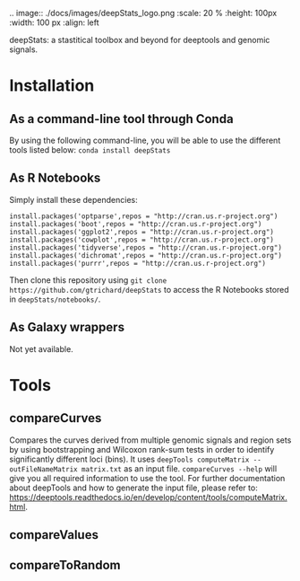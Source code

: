 .. image:: ./docs/images/deepStats_logo.png
   :scale: 20 %
   :height: 100px
   :width: 100 px
   :align: left

deepStats: a stastitical toolbox and beyond for deeptools and genomic signals.


Installation
============

As a command-line tool through Conda
------------------------------------

By using the following command-line, you will be able to use the different tools listed below:
`conda install deepStats`

As R Notebooks
--------------

Simply install these dependencies:

```
install.packages('optparse',repos = "http://cran.us.r-project.org")
install.packages('boot',repos = "http://cran.us.r-project.org")
install.packages('ggplot2',repos = "http://cran.us.r-project.org")
install.packages('cowplot',repos = "http://cran.us.r-project.org")
install.packages('tidyverse',repos = "http://cran.us.r-project.org")
install.packages('dichromat',repos = "http://cran.us.r-project.org")
install.packages('purrr',repos = "http://cran.us.r-project.org")
```

Then clone this repository using `git clone https://github.com/gtrichard/deepStats` to access the R Notebooks stored in `deepStats/notebooks/`.

As Galaxy wrappers
------------------

Not yet available.

Tools
=====

compareCurves
-------------

Compares the curves derived from multiple genomic signals and region sets by using bootstrapping and Wilcoxon rank-sum tests in order to identify significantly different loci (bins). It uses `deepTools computeMatrix --outFileNameMatrix matrix.txt` as an input file. `compareCurves --help` will give you all required information to use the tool. For further documentation about deepTools and how to generate the input file, please refer to: https://deeptools.readthedocs.io/en/develop/content/tools/computeMatrix.html.


compareValues
-------------



compareToRandom
---------------
